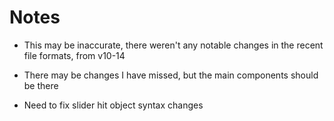 # Notes

* This may be inaccurate, there weren't any notable changes in the recent file formats, from v10-14

* There may be changes I have missed, but the main components should be there

* Need to fix slider hit object syntax changes
